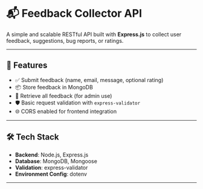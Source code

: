 # 📬 Feedback Collector API

A simple and scalable RESTful API built with **Express.js** to collect user feedback, suggestions, bug reports, or ratings.

---

## 🚀 Features

- ✅ Submit feedback (name, email, message, optional rating)
- 📦 Store feedback in MongoDB
- 🔎 Retrieve all feedback (for admin use)
- 🛡️ Basic request validation with `express-validator`
- 🌐 CORS enabled for frontend integration

---

## 🛠️ Tech Stack

- **Backend**: Node.js, Express.js
- **Database**: MongoDB, Mongoose
- **Validation**: express-validator
- **Environment Config**: dotenv

---

